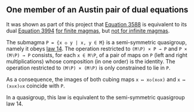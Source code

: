 ## One member of an Austin pair of dual equations

It was shown as part of this project that [Equation 3588](https://teorth.github.io/equational_theories/implications/?3588) is equivalent to its dual [Equation 3994](https://teorth.github.io/equational_theories/implications/?3994) [for finite magmas](https://teorth.github.io/equational_theories/blueprint/infinite-model-chapter.html#finite_imp_3994_3588), but [not for infinite magmas](https://teorth.github.io/equational_theories/blueprint/infinite-model-chapter.html#non_imp_3994_3588_thm).

The submagma `P = {x ◇ y | x, y ∈ M}` is a semi-symmetric quasigroup, namely it obeys [law 14](https://teorth.github.io/equational_theories/implications/?14).  The operation restricted to `(M∖P) × P → P` and `P × (M∖P) → P` consists, for each `x ∈ M∖P`, of a pair of maps on `P` (left and right multiplications) whose composition (in one order) is the identity.  The operation restricted to `(M∖P) × (M∖P)` is only constrained to lie in `P`.

As a consequence, the images of both cubing maps `x ↦ x◇(x◇x)` and `x ↦ (x◇x)◇x` coincide with `P`.

In a quasigroup, this law is equivalent to the semi-symmetric quasigroup law 14.
